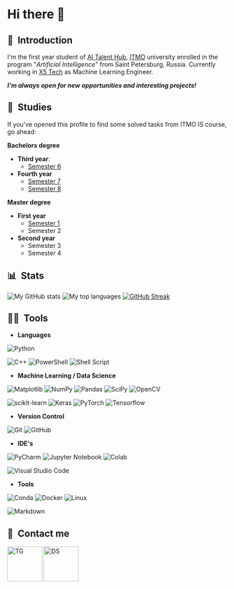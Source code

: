 # Hi there 👋

## 🤗 &nbsp;Introduction

I'm the first year student of [AI Talent Hub](https://ai.itmo.ru/), [ITMO](https://en.itmo.ru/en/) university enrolled in the program "_Artificial Intelligence_" from Saint Petersburg, Russia. Currently working in [X5 Tech](https://x5-tech.ru/) as Machine Learning Engineer.

**_I'm always open for new opportunities and interesting projects!_**

## 📝&nbsp; Studies 

If you've opened this profile to find some solved tasks from ITMO IS course, go ahead:

**Bachelors degree**

* **Third year**:
    - [Semester 6](https://github.com/khrstln/6_semester)
* **Fourth year**
    - [Semester 7](https://github.com/khrstln/7_semester)
    - [Semester 8](https://github.com/khrstln/8_semester)

**Master degree**

* **First year**
  - [Semester 1](https://github.com/khrstln/AITH_semester_1)
  - Semester 2
* **Second year**
  - Semester 3
  - Semester 4

## 📊 &nbsp;Stats

![My GitHub stats](https://github-readme-stats.vercel.app/api?username=khrstln&show_icons=true&card_width=495&theme=dracula)
![My top languages](https://github-readme-stats.vercel.app/api/top-langs/?username=khrstln&layout=compact&count_private=true&langs_count=10&card_width=495&theme=dracula)
[![GitHub Streak](https://github-readme-streak-stats-two-delta.vercel.app?user=khrstln&theme=dracula)](https://git.io/streak-stats)

## 👨‍💻 &nbsp;Tools

- **Languages**

![Python](https://img.shields.io/badge/python-3670A0?style=for-the-badge&logo=python&logoColor=ffdd54)

![C++](https://img.shields.io/badge/C%2B%2B-00599C?style=for-the-badge&logo=c%2B%2B&logoColor=white)
![PowerShell](https://img.shields.io/badge/PowerShell-%235391FE.svg?style=for-the-badge&logo=powershell&logoColor=white)
![Shell Script](https://img.shields.io/badge/shell_script-%23121011.svg?style=for-the-badge&logo=gnu-bash&logoColor=white)

- **Machine Learning / Data Science**

![Matplotlib](https://img.shields.io/badge/Matplotlib-%23ffffff.svg?style=for-the-badge&logo=Matplotlib&logoColor=black)
![NumPy](https://img.shields.io/badge/numpy-%23013243.svg?style=for-the-badge&logo=numpy&logoColor=white)
![Pandas](https://img.shields.io/badge/pandas-%23150458.svg?style=for-the-badge&logo=pandas&logoColor=white)
![SciPy](https://img.shields.io/badge/SciPy-%230C55A5.svg?style=for-the-badge&logo=scipy&logoColor=%white)
![OpenCV](https://img.shields.io/badge/OpenCV-27338e?style=for-the-badge&logo=OpenCV&logoColor=white)

![scikit-learn](https://img.shields.io/badge/scikit--learn-%23F7931E.svg?style=for-the-badge&logo=scikit-learn&logoColor=white)
![Keras](https://img.shields.io/badge/Keras-FF0000?style=for-the-badge&logo=keras&logoColor=white)
![PyTorch](https://img.shields.io/badge/PyTorch-%23EE4C2C.svg?style=for-the-badge&logo=PyTorch&logoColor=white)
![Tensorflow](https://img.shields.io/badge/TensorFlow-FF6F00?style=for-the-badge&logo=tensorflow&logoColor=white)

- **Version Control**

![Git](https://img.shields.io/badge/git-%23F05033.svg?style=for-the-badge&logo=git&logoColor=white)
![GitHub](https://img.shields.io/badge/github-%23121011.svg?style=for-the-badge&logo=github&logoColor=white)

- **IDE's**

![PyCharm](https://img.shields.io/badge/pycharm-143?style=for-the-badge&logo=pycharm&logoColor=black&color=black&labelColor=green)
![Jupyter Notebook](https://img.shields.io/badge/jupyter-%23FA0F00.svg?style=for-the-badge&logo=jupyter&logoColor=white)
![Colab](https://img.shields.io/badge/Colab-F9AB00?style=for-the-badge&logo=googlecolab&color=525252)

![Visual Studio Code](https://img.shields.io/badge/Visual%20Studio%20Code-0078d7.svg?style=for-the-badge&logo=visual-studio-code&logoColor=white)

- **Tools**

![Conda](https://img.shields.io/badge/conda-342B029.svg?&style=for-the-badge&logo=anaconda&logoColor=white)
![Docker](https://img.shields.io/badge/docker-%230db7ed.svg?style=for-the-badge&logo=docker&logoColor=white)
![Linux](https://img.shields.io/badge/Linux-FCC624?style=for-the-badge&logo=linux&logoColor=black)

![Markdown](https://img.shields.io/badge/markdown-%23000000.svg?style=for-the-badge&logo=markdown&logoColor=white)


## 📱&nbsp; Contact me
[<img align="left" alt="TG" width="80px" src="https://img.icons8.com/bubbles/200/null/telegram-app.png"/>][tg]
[<img align="left" alt="DS" width="80px" src="https://img.icons8.com/bubbles/200/null/discord.png"/>][ds]

[tg]: https://t.me/Khrstln
[ds]: https://discordapp.com/users/khrstln
